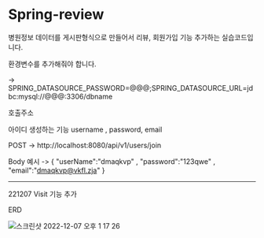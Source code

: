 # Spring-review
병원정보 데이터를 게시판형식으로 만들어서 리뷰, 회원가입 기능 추가하는 실습코드입니다.

환경변수를 추가해줘야 합니다.

-> SPRING_DATASOURCE_PASSWORD=@@@;SPRING_DATASOURCE_URL=jdbc:mysql://@@@:3306/dbname

호출주소

아이디 생성하는 기능 username , password, email

POST -> http://localhost:8080/api/v1/users/join

Body 예시 ->
{
  "userName":"dmaqkvp" ,
  "password":"123qwe" ,
  "email":"dmaqkvp@vkfl.zja"
}

---

221207 Visit 기능 추가

ERD

![스크린샷 2022-12-07 오후 1 17 26](https://user-images.githubusercontent.com/105894868/206087578-4840c935-9d8f-4271-bf43-55e05a8c4a2b.png)
